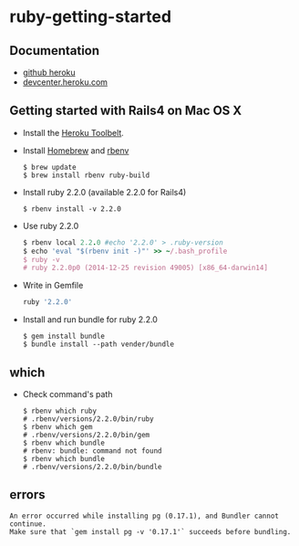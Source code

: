# ruby-getting-started

## Documentation

- [github heroku](https://github.com/heroku/ruby-getting-started)
- [devcenter.heroku.com](https://devcenter.heroku.com/articles/getting-started-with-ruby)

## Getting started with Rails4 on Mac OS X

- Install the [Heroku Toolbelt](https://toolbelt.heroku.com/).
- Install [Homebrew](https://github.com/Homebrew/homebrew) and [rbenv](https://github.com/sstephenson/rbenv)
  ```
  $ brew update
  $ brew install rbenv ruby-build
  ```

- Install ruby 2.2.0 (available 2.2.0 for Rails4)
  ```
  $ rbenv install -v 2.2.0
  ```

- Use ruby 2.2.0
  ```ruby
  $ rbenv local 2.2.0 #echo '2.2.0' > .ruby-version
  $ echo 'eval "$(rbenv init -)"' >> ~/.bash_profile
  $ ruby -v
  # ruby 2.2.0p0 (2014-12-25 revision 49005) [x86_64-darwin14]
  ```

- Write in Gemfile
  ```ruby
  ruby '2.2.0'
  ```

- Install and run bundle for ruby 2.2.0
  ```
  $ gem install bundle
  $ bundle install --path vender/bundle
  ```

## which

- Check command's path

  ```
  $ rbenv which ruby
  # .rbenv/versions/2.2.0/bin/ruby
  $ rbenv which gem
  # .rbenv/versions/2.2.0/bin/gem
  $ rbenv which bundle
  # rbenv: bundle: command not found
  $ rbenv which bundle
  # .rbenv/versions/2.2.0/bin/bundle
  ```

## errors

```
An error occurred while installing pg (0.17.1), and Bundler cannot continue.
Make sure that `gem install pg -v '0.17.1'` succeeds before bundling.
```
